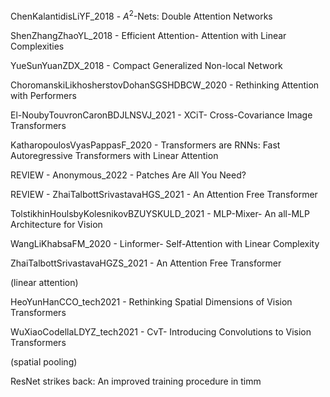 ChenKalantidisLiYF_2018 - $A^2$-Nets: Double Attention Networks

ShenZhangZhaoYL_2018 - Efficient Attention- Attention with Linear Complexities

YueSunYuanZDX_2018 - Compact Generalized Non-local Network

ChoromanskiLikhosherstovDohanSGSHDBCW_2020 - Rethinking Attention with Performers

El-NoubyTouvronCaronBDJLNSVJ_2021 - XCiT- Cross-Covariance Image Transformers

KatharopoulosVyasPappasF_2020 - Transformers are RNNs: Fast Autoregressive Transformers with Linear Attention

REVIEW - Anonymous_2022 - Patches Are All You Need?

REVIEW - ZhaiTalbottSrivastavaHGS_2021 - An Attention Free Transformer

TolstikhinHoulsbyKolesnikovBZUYSKULD_2021 - MLP-Mixer- An all-MLP Architecture for Vision

WangLiKhabsaFM_2020 - Linformer- Self-Attention with Linear Complexity

ZhaiTalbottSrivastavaHGZS_2021 - An Attention Free Transformer

(linear attention)

HeoYunHanCCO_tech2021 - Rethinking Spatial Dimensions of Vision Transformers

WuXiaoCodellaLDYZ_tech2021 - CvT- Introducing Convolutions to Vision Transformers

(spatial pooling)

ResNet strikes back: An improved training procedure in timm 
